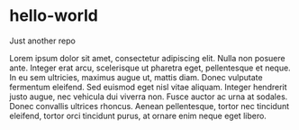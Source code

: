 # hello-world
Just another repo

Lorem ipsum dolor sit amet, consectetur adipiscing elit. Nulla non posuere ante. Integer erat arcu, scelerisque ut pharetra eget, pellentesque et neque. In eu sem ultricies, maximus augue ut, mattis diam. Donec vulputate fermentum eleifend. Sed euismod eget nisl vitae aliquam. Integer hendrerit justo augue, nec vehicula dui viverra non. Fusce auctor ac urna at sodales. Donec convallis ultrices rhoncus. Aenean pellentesque, tortor nec tincidunt eleifend, tortor orci tincidunt purus, at ornare enim neque eget libero.
